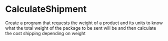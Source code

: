 # CalculateShipment
Create a program that requests the weight of a product and its units to know what the total weight of the package to be sent will be and then calculate the cost shipping depending on weight
